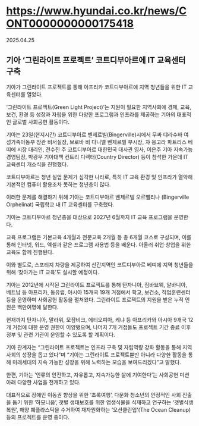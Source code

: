 # https://www.hyundai.co.kr/news/CONT0000000000175418

2025.04.25

## 기아 ‘그린라이트 프로젝트’ 코트디부아르에 IT 교육센터 구축

기아가 그린라이트 프로젝트를 통해 아프리카 코트디부아르에 지역 청년들을 위한 IT 교육센터를 열었다.

‘그린라이트 프로젝트(Green Light Project)’는 지원이 필요한 지역사회에 경제, 교육, 보건, 환경 등 성장과 자립을 위한 다양한 프로그램과 인프라를 제공하는 기아의 대표적인 글로벌 사회공헌 활동이다.

기아는 23일(현지시간) 코트디부아르 벤제르빌(Bingerville)시에서 무싸 댜라수바 여성가족아동부 장관 비서실장, 브로바 비 다니엘 벤제르빌 부시장, 쟈 응고라 파트리스 베띠에 시장 대리인, 전수진 주 코트디부아르 대한민국 대사관 영사, 이은주 기아 지속가능경영팀장, 박광우 기아대책 컨트리 디렉터(Country Director) 등이 참석한 가운데 IT 교육센터 개소식을 진행했다.

코트디부아르는 청년 실업 문제가 심각한 나라로, 특히 IT 교육 환경 및 인프라가 열악해 기본적인 컴퓨터 활용조차 못하는 청년층이 많다.

이러한 문제를 해결하기 위해 기아는 코트디부아르 벤제르빌 오르뺄리나 (Bingerville Orphelinat) 국립학교 내 IT 교육센터를 구축했다.

기아는 코트디부아르 청년층을 대상으로 2027년 6월까지 IT 교육 프로그램을 운영한다.

교육 프로그램은 기본교육 4개월과 전문교육 2개월 등 총 6개월 코스로 구성되며, 이를 통해 인터넷, 워드, 엑셀과 같은 프로그램 사용법 등을 배운다. 아울러 취업·창업을 위한 교육도 함께 진행된다.

이와 별도로, 스포티지 차량을 제공하여 산간지역인 코트디부아르 베띠에 지역 청년들을 위해 ‘찾아가는 IT 교육’도 실시할 예정이다.

기아는 2012년에 시작된 그린라이트 프로젝트를 통해 탄자니아, 짐바브웨, 알바니아, 베트남 등 아프리카, 동유럽, 아시아 15개국 19개 거점에서 학교, 보건소, 직업훈련센터 등을 운영하며 사회공헌 활동을 펼쳐왔다. 그린라이트 프로젝트의 지원을 받은 누적 인원은 백만여명에 달한다.

현재까지 탄자니아, 말라위, 모잠비크, 에티오피아, 케냐 등 아프리카와 아시아 9개국 12개 거점에 대한 운영 권한이 이양됐으며, 나머지 7개 거점들도 프로젝트 기간 종료 이후 정부 및 관련 기관이 운영할 수 있도록 할 계획이다.

기아 관계자는 “그린라이트 프로젝트는 인프라 구축 및 자립역량 강화 활동을 통해 지역사회의 성장을 돕고 있다”며 “기아는 그린라이트 프로젝트뿐만 아니라 다양한 활동을 통해 미래세대의 지속 가능한 성장을 위해 노력하는 모습을 보여드리겠다”고 말했다.

한편, 기아는 ‘인류의 안전하고, 자유롭고, 지속가능한 삶에 기여한다’는 사회공헌 미션 아래 다양한 사업을 전개하고 있다.

대표적으로 장애인 이동권 향상을 위한 ‘초록여행’, 다문화 청소년의 안정적인 사회 진출을 돕기 위한 ‘하모니움’, 갯벌 생태보호를 위한 염생식물을 식재하고 연구하는 ‘갯벌식생복원’, 해양 폐플라스틱을 수거하여 재자원화하는 ‘오션클린업’(The Ocean Cleanup) 등의 프로젝트를 운영 중이다.